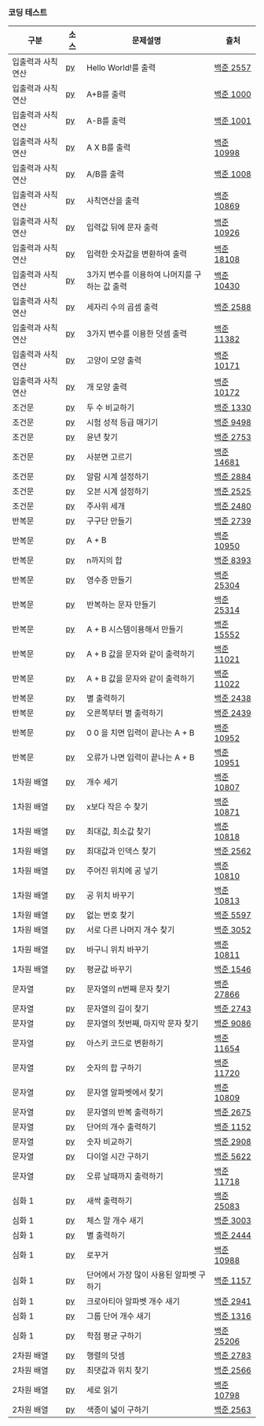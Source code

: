### 코딩 테스트

|구분|소스|문제설명|츌처|
|--|--|--|--|
|입출력과 사칙연산|[py](./docs/codingtests/non_function/input_output/2557.py)|Hello World!를 출력|[백준 2557](https://www.acmicpc.net/problem/2557)|
|입출력과 사칙연산|[py](./docs/codingtests/non_function/input_output/1000.py)|A+B를 출력|[백준 1000](https://www.acmicpc.net/problem/1000)|
|입출력과 사칙연산|[py](./docs/codingtests/non_function/input_output/1001.py)|A-B를 출력|[백준 1001](https://www.acmicpc.net/problem/1001)|
|입출력과 사칙연산|[py](./docs/codingtests/non_function/input_output/10998.py)|A X B를 출력|[백준 10998](https://www.acmicpc.net/problem/10998)|
|입출력과 사칙연산|[py](./docs/codingtests/non_function/input_output/1008.py)|A/B를 출력|[백준 1008](https://www.acmicpc.net/problem/1008)|
|입출력과 사칙연산|[py](./docs/codingtests/non_function/input_output/10869.py)|사칙연산을 출력|[백준 10869](https://www.acmicpc.net/problem/10869)|
|입출력과 사칙연산|[py](./docs/codingtests/non_function/input_output/10926.py)|입력값 뒤에 문자 출력|[백준 10926](https://www.acmicpc.net/problem/10926)|
|입출력과 사칙연산|[py](./docs/codingtests/non_function/input_output/18108.py)|입력한 숫자값을 변환하여 출력|[백준 18108](https://www.acmicpc.net/problem/18108)|
|입출력과 사칙연산|[py](./docs/codingtests/non_function/input_output/10430.py)|3가지 변수를 이용하여 나머지를 구하는 값 출력 |[백준 10430](https://www.acmicpc.net/problem/10430)|
|입출력과 사칙연산|[py](./docs/codingtests/non_function/input_output/2588.py)|세자리 수의 곱셈 출력|[백준 2588](https://www.acmicpc.net/problem/2588)|
|입출력과 사칙연산|[py](./docs/codingtests/non_function/input_output/11382.py)|3가지 변수를 이용한 덧셈 출력|[백준 11382](https://www.acmicpc.net/problem/11382)|
|입출력과 사칙연산|[py](./docs/codingtests/non_function/input_output/10171.py)|고양이 모양 출력|[백준 10171](https://www.acmicpc.net/problem/10171)|
|입출력과 사칙연산|[py](./docs/codingtests/non_function/input_output/10172.py)|개 모양 출력|[백준 10172](https://www.acmicpc.net/problem/10172)|
|조건문|[py](./docs/codingtests/non_function/if/1330.py)|두 수 비교하기|[백준 1330](https://www.acmicpc.net/problem/1330)|
|조건문|[py](./docs/codingtests/non_function/if/9498.py)|시험 성적 등급 매기기|[백준 9498](https://www.acmicpc.net/problem/9498)|
|조건문|[py](./docs/codingtests/non_function/if/2753.py)|윤년 찾기|[백준 2753](https://www.acmicpc.net/problem/2753)|
|조건문|[py](./docs/codingtests/non_function/if/14681.py)|사분면 고르기|[백준 14681](https://www.acmicpc.net/problem/14681)|
|조건문|[py](./docs/codingtests/non_function/if/2884.py)|알람 시계 설정하기|[백준 2884](https://www.acmicpc.net/problem/2884)|
|조건문|[py](./docs/codingtests/non_function/if/2525.py)|오븐 시계 설정하기|[백준 2525](https://www.acmicpc.net/problem/2525)|
|조건문|[py](./docs/codingtests/non_function/if/2480.py)|주사위 세개|[백준 2480](https://www.acmicpc.net/problem/2480)|
|반복문|[py](./docs/codingtests/non_function/loops/2739.py)|구구단 만들기|[백준 2739](https://www.acmicpc.net/problem/2739)|
|반복문|[py](./docs/codingtests/non_function/loops/10950.py)|A + B|[백준 10950](https://www.acmicpc.net/problem/10950)|
|반복문|[py](./docs/codingtests/non_function/loops/8393.py)|n까지의 합|[백준 8393](https://www.acmicpc.net/problem/8393)|
|반복문|[py](./docs/codingtests/non_function/loops/25304.py)|영수증 만들기|[백준 25304](https://www.acmicpc.net/problem/25304)|
|반복문|[py](./docs/codingtests/non_function/loops/25314.py)|반복하는 문자 만들기|[백준 25314](https://www.acmicpc.net/problem/25314)|
|반복문|[py](./docs/codingtests/non_function/loops/15552.py)|A + B 시스템이용해서 만들기|[백준 15552](https://www.acmicpc.net/problem/15552)|
|반복문|[py](./docs/codingtests/non_function/loops/11021.py)|A + B 값을 문자와 같이 출력하기|[백준 11021](https://www.acmicpc.net/problem/11021)|
|반복문|[py](./docs/codingtests/non_function/loops/11022.py)|A + B 값을 문자와 같이 출력하기|[백준 11022](https://www.acmicpc.net/problem/11022)|
|반복문|[py](./docs/codingtests/non_function/loops/2438.py)|별 출력하기|[백준 2438](https://www.acmicpc.net/p00roblem/2438)|
|반복문|[py](./docs/codingtests/non_function/loops/2439.py)|오른쪽부터 별 출력하기|[백준 2439](https://www.acmicpc.net/problem/2439)|
|반복문|[py](./docs/codingtests/non_function/loops/10952.py)|0 0 을 치면 입력이 끝나는 A + B|[백준 10952](https://www.acmicpc.net/problem/10952)|
|반복문|[py](./docs/codingtests/non_function/loops/10951.py)|오류가 나면 입력이 끝나는 A + B|[백준 10951](https://www.acmicpc.net/problem/10951)|
|1차원 배열|[py](./docs/codingtests/non_function/array/10807.py)|개수 세기|[백준 10807](https://www.acmicpc.net/problem/10807)|
|1차원 배열|[py](./docs/codingtests/non_function/array/10871.py)|x보다 작은 수 찾기|[백준 10871](https://www.acmicpc.net/problem/10871)|
|1차원 배열|[py](./docs/codingtests/non_function/array/10818.py)|최대값, 최소값 찾기|[백준 10818](https://www.acmicpc.net/problem/10818)|
|1차원 배열|[py](./docs/codingtests/non_function/array/2562.py)|최대값과 인덱스 찾기|[백준 2562](https://www.acmicpc.net/problem/2562)|
|1차원 배열|[py](./docs/codingtests/non_function/array/10810.py)|주어진 위치에 공 넣기|[백준 10810](https://www.acmicpc.net/problem/10810)|
|1차원 배열|[py](./docs/codingtests/non_function/array/10813.py)|공 위치 바꾸기|[백준 10813](https://www.acmicpc.net/problem/10813)|
|1차원 배열|[py](./docs/codingtests/non_function/array/5597.py)|없는 번호 찾기|[백준 5597](https://www.acmicpc.net/problem/5597)|
|1차원 배열|[py](./docs/codingtests/non_function/array/3052.py)|서로 다른 나머지 개수 찾기|[백준 3052](https://www.acmicpc.net/problem/3052)|
|1차원 배열|[py](./docs/codingtests/non_function/array/10811.py)|바구니 위치 바꾸기|[백준 10811](https://www.acmicpc.net/problem/10811)|
|1차원 배열|[py](./docs/codingtests/non_function/array/1546.py)|평균값 바꾸기|[백준 1546](https://www.acmicpc.net/problem/1546)|
|문자열|[py](./docs/codingtests/non_function/str/27866.py)|문자열의 n번째 문자 찾기|[백준 27866](https://www.acmicpc.net/problem/27866)|
|문자열|[py](./docs/codingtests/non_function/str/2743.py)|문자열의 길이 찾기|[백준 2743](https://www.acmicpc.net/problem/2743)|
|문자열|[py](./docs/codingtests/non_function/str/9086.py)|문자열의 첫번째, 마지막 문자 찾기|[백준 9086](https://www.acmicpc.net/problem/9086)|
|문자열|[py](./docs/codingtests/non_function/str/11654.py)|아스키 코드로 변환하기|[백준 11654](https://www.acmicpc.net/problem/11654)|
|문자열|[py](./docs/codingtests/non_function/str/11720.py)|숫자의 합 구하기|[백준 11720](https://www.acmicpc.net/problem/11720)|
|문자열|[py](./docs/codingtests/non_function/str/10809.py)|문자열 알파벳에서 찾기|[백준 10809](https://www.acmicpc.net/problem/10809)|
|문자열|[py](./docs/codingtests/non_function/str/2675.py)|문자열의 반복 출력하기|[백준 2675](https://www.acmicpc.net/problem/2675)|
|문자열|[py](./docs/codingtests/non_function/str/1152.py)|단어의 개수 출력하기|[백준 1152](https://www.acmicpc.net/problem/1152)|
|문자열|[py](./docs/codingtests/non_function/str/2908.py)|숫자 비교하기|[백준 2908](https://www.acmicpc.net/problem/2908)|
|문자열|[py](./docs/codingtests/non_function/str/5622.py)|다이얼 시간 구하기|[백준 5622](https://www.acmicpc.net/problem/5622)|
|문자열|[py](./docs/codingtests/non_function/str/11718.py)|오류 날때까지 출력하기|[백준 11718](https://www.acmicpc.net/problem/117718)|
|심화 1|[py](./docs/codingtests/non_function/hard/25083.py)|새싹 출력하기|[백준 25083](https://www.acmicpc.net/problem/25083)|
|심화 1|[py](./docs/codingtests/non_function/hard/3003.py)|체스 말 개수 새기|[백준 3003](https://www.acmicpc.net/problem/3003)|
|심화 1|[py](./docs/codingtests/non_function/hard/2444.py)|별 출력하기|[백준 2444](https://www.acmicpc.net/problem/2444)|
|심화 1|[py](./docs/codingtests/non_function/hard/10988.py)|로꾸거|[백준 10988](https://www.acmicpc.net/problem/10988)|
|심화 1|[py](./docs/codingtests/non_function/hard/1157.py)|단어에서 가장 많이 사용된 알파벳 구하기|[백준 1157](https://www.acmicpc.net/problem/1157)|
|심화 1|[py](./docs/codingtests/non_function/hard/2941.py)|크로아티아 알파벳 개수 새기|[백준 2941](https://www.acmicpc.net/problem/2941)|
|심화 1|[py](./docs/codingtests/non_function/hard/1316.py)|그룹 단어 개수 새기|[백준 1316](https://www.acmicpc.net/problem/1316)|
|심화 1|[py](./docs/codingtests/non_function/hard/25206.py)|학점 평균 구하기|[백준 25206](https://www.acmicpc.net/problem/25206)|
|2차원 배열|[py](./docs/codingtests/non_function/two_dimensional_array/2783.py)|행렬의 덧셈|[백준 2783](https://www.acmicpc.net/problem/2783)|
|2차원 배열|[py](./docs/codingtests/non_function/two_dimensional_array/2566.py)|최댓값과 위치 찾기|[백준 2566](https://www.acmicpc.net/problem/2566)|
|2차원 배열|[py](./docs/codingtests/non_function/two_dimensional_array/10798.py)|세로 읽기|[백준 10798](https://www.acmicpc.net/problem/10798)|
|2차원 배열|[py](./docs/codingtests/non_function/two_dimensional_array/2563.py)|색종이 넓이 구하기|[백준 2563](https://www.acmicpc.net/problem/2563)|
